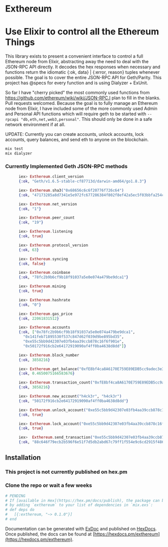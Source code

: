 # Exthereum
# Use Elixir to control all the Ethereum Things
This library exists to present a convenient interface to control a full Ethereum node from Elixir, abstracting away the need to deal with the JSON-RPC API directly. It decodes the hex responses when necessary and functions return the idiomatic {:ok, data} | {:error, reason} tuples whenever possible. The goal is to cover the entire JSON-RPC API for Geth/Parity. This project has @specs for every function and is using Dialyzer + ExUnit.

So far I have "cherry picked" the most commonly used functions from https://github.com/ethereum/wiki/wiki/JSON-RPC.I plan to fill in the blanks. Pull requests welcomed. Because the goal is to fully manage an Ethereum node from Elixir, I have included some of the more commonly used Admin and Personal API functions which will require geth to be started with `--rpcapi "db,eth,net,web3,personal"`. This should only be done in a safe network environment if at all.

UPDATE: Currently you can create accounts, unlock accounts, lock accounts, query balances, and send eth to anyone on the blockchain.

```elixir
mix test
mix dialyzer
```
### Currently Implemented Geth JSON-RPC methods
```elixir
      iex> Exthereum.client_version
      {:ok, "Geth/v1.6.5-stable-cf87713d/darwin-amd64/go1.8.3"}

      iex> Exthereum.sha3("0x68656c6c6f20776f726c64")
      {:ok, "47173285a8d7341e5e972fc677286384f802f8ef42a5ec5f03bbfa254cb01fad"}

      iex> Exthereum.net_version
      {:ok, "1"}

      iex> Exthereum.peer_count
      {:ok, "19"}

      iex> Exthereum.listening
      {:ok, true}

      iex> Exthereum.protocol_version
      {:ok, 63}

      iex> Exthereum.syncing
      {:ok, false}

      iex> Exthereum.coinbase
      {:ok, "78fc2b9b6cf9b18f91037a5e0e074a479be9dca1"}

      iex> Exthereum.mining
      {:ok, true}

      iex> Exthereum.hashrate
      {:ok, "0"}

      iex> Exthereum.gas_price
      {:ok, 22061831512}

      iex> Exthereum.accounts
      {:ok, ["0x78fc2b9b6cf9b18f91037a5e0e074a479be9dca1",
        "0x141feb71895530f537c847d62f039d9be895bd35",
        "0xe55c5bb9d42307e03fb4aa39ccb878c16f6f901e",
        "0x50172f916cb2e64172919090af4ff0ba4638d8dd"]}

      iex> Exthereum.block_number
      {:ok, 3858216}

      iex> Exthereum.get_balance("0xfE8bf4ca8A6170E759E89EDB5cc9adec3e33493f") # Donations accepted :-)
      {:ok, 0.4650075166583676}

      iex> Exthereum.transaction_count("0xfE8bf4ca8A6170E759E89EDB5cc9adec3e33493f")
      {:ok, 3858216}

      iex> Exthereum.new_account("h4ck3r", "h4ck3r")
      {:ok, "50172f916cb2e64172919090af4ff0ba4638d8dd"}

      iex> Exthereum.unlock_account("0xe55c5bb9d42307e03fb4aa39ccb878c16f6f901e", "h4ck3r")
      {:ok, true}

      iex> Exthereum.lock_account("0xe55c5bb9d42307e03fb4aa39ccb878c16f6f901e")
      {:ok, true}

      iex>  Exthereum.send_transaction("0xe55c5bb9d42307e03fb4aa39ccb878c16f6f901e", "0xfE8bf4ca8A6170E759E89EDB5cc9adec3e33493f", 0.00043, "h4ck3r")
      {:ok, "88c646f79ecb2b596f6e51f7d5db2abd67c79ff1f554e9c6cd2915f486f34dcb"}
```

## Installation
### This project is not currently published on hex.pm
### Clone the repo or wait a few weeks
```elixir
# PENDING
# If [available in Hex](https://hex.pm/docs/publish), the package can be installed
# by adding `exthereum` to your list of dependencies in `mix.exs`:
# def deps do
#   [{:exthereum, "~> 0.1.0"}]
# end
```

Documentation can be generated with [ExDoc](https://github.com/elixir-lang/ex_doc)
and published on [HexDocs](https://hexdocs.pm). Once published, the docs can
be found at [https://hexdocs.pm/exthereum](https://hexdocs.pm/exthereum).
